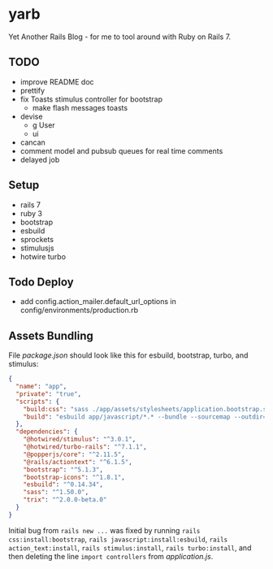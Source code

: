 # yarb
Yet Another Rails Blog - for me to tool around with Ruby on Rails 7.

## TODO
 - improve README doc
 - prettify
 - fix Toasts stimulus controller for bootstrap
   + make flash messages toasts
 - devise
   + g User
   + ui
 - cancan
 - comment model and pubsub queues for real time comments
 - delayed job

## Setup
 - rails 7
 - ruby 3
 - bootstrap
 - esbuild
 - sprockets
 - stimulusjs
 - hotwire turbo

## Todo Deploy
 - add config.action\_mailer.default\_url\_options in config/environments/production.rb

## Assets Bundling
File _package.json_ should look like this for esbuild, bootstrap, turbo, and stimulus:
```json
{
  "name": "app",
  "private": "true",
  "scripts": {
    "build:css": "sass ./app/assets/stylesheets/application.bootstrap.scss ./app/assets/builds/application.css --no-source-map --load-path=node_modules",
    "build": "esbuild app/javascript/*.* --bundle --sourcemap --outdir=app/assets/builds"
  },
  "dependencies": {
    "@hotwired/stimulus": "^3.0.1",
    "@hotwired/turbo-rails": "^7.1.1",
    "@popperjs/core": "^2.11.5",
    "@rails/actiontext": "^6.1.5",
    "bootstrap": "^5.1.3",
    "bootstrap-icons": "^1.8.1",
    "esbuild": "^0.14.34",
    "sass": "^1.50.0",
    "trix": "^2.0.0-beta.0"
  }
}
```
Initial bug from `rails new ...` was fixed by running `rails css:install:bootstrap`, `rails javascript:install:esbuild`, `rails action_text:install`, `rails stimulus:install`, `rails turbo:install`, and then deleting the line `import controllers` from _application.js_.
